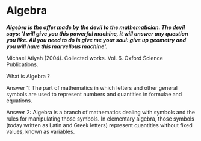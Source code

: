 # Algebra



___Algebra is the offer made by the devil to the mathematician. The devil says: 'I will give you this powerful machine, it will answer any question you like. All you need to do is give me your soul: give up geometry and you will have this marvellous machine'.___

Michael Atiyah (2004). Collected works. Vol. 6. Oxford Science Publications.



What is Algebra ?

Answer 1:
The part of mathematics in which letters and other general symbols are used to represent numbers and quantities in formulae and equations.

Answer 2:
Algebra is a branch of mathematics dealing with symbols and the rules for manipulating those symbols. In elementary algebra, those symbols (today written as Latin and Greek letters) represent quantities without fixed values, known as variables.
